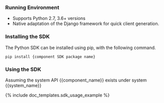 ### Running Environment

- Supports Python 2.7, 3.6+ versions
- Native adaptation of the Django framework for quick client generation.

### Installing the SDK

The Python SDK can be installed using pip, with the following command.

```
pip install {component SDK package name}
```

### Using the SDK

Assuming the system API {{component_name}} exists under system {{system_name}}

{% include doc_templates.sdk_usage_example %}
